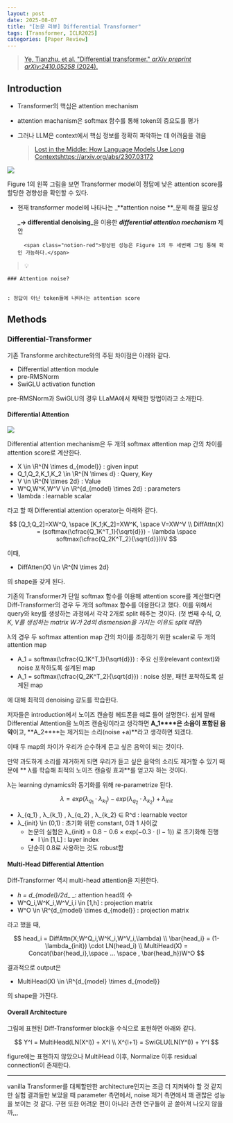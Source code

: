 ```yaml
---
layout: post
date: 2025-08-07
title: "[논문 리뷰] Differential Transformer"
tags: [Transformer, ICLR2025]
categories: [Paper Review]
---
```


> [Ye, Tianzhu, et al. "Differential transformer." ](https://arxiv.org/abs/2410.05258)[_arXiv preprint arXiv:2410.05258_](https://arxiv.org/abs/2410.05258)[ (2024).](https://arxiv.org/abs/2410.05258)



## Introduction

- Transformer의 핵심은 attention mechanism
- attention machanism은 softmax 함수를 통해 token의 중요도를 평가
- 그러나 LLM은 context에서 핵심 정보를 정확히 파악하는 데 어려움을 겪음

	> [Lost in the Middle: How Language Models Use Long Contextshttps://arxiv.org/abs/2307.03172](https://arxiv.org/abs/2307.03172)


![](https://prod-files-secure.s3.us-west-2.amazonaws.com/542b861c-36a8-4051-84e5-8804b6728dba/9083ea56-691a-4752-ae26-47f403431ac8/image.png?X-Amz-Algorithm=AWS4-HMAC-SHA256&X-Amz-Content-Sha256=UNSIGNED-PAYLOAD&X-Amz-Credential=ASIAZI2LB466WVWGEDDL%2F20250831%2Fus-west-2%2Fs3%2Faws4_request&X-Amz-Date=20250831T190105Z&X-Amz-Expires=3600&X-Amz-Security-Token=IQoJb3JpZ2luX2VjEJr%2F%2F%2F%2F%2F%2F%2F%2F%2F%2FwEaCXVzLXdlc3QtMiJIMEYCIQDOUIo55JjTYK2l5SM7W%2B9bxDNbkE2cnh8H7Br8rrBqSgIhAKGe06DpyI7sTW1wA%2FHjFGEMO8h87R%2BrX3if9st%2FpbIkKogECPP%2F%2F%2F%2F%2F%2F%2F%2F%2F%2FwEQABoMNjM3NDIzMTgzODA1IgxwXQSsuCkoIckQodMq3AOeuJRokhNvUEMhzCBArlnfUbUq1ZDPB9%2Fnp%2FQW5s9%2B9b3Cd1e0IhC4EcpX47e1z1VVD9ApndkdoIj5%2FBt2IGlYWiIrzk7mYindcq8dCRvok4LiWU5PjCbNTQeNBui6yjVPV7LuSFPvpTMGcJbfVEHkN684QJbx5WSeWL1f672Ijs8pZU4R291%2BOKDs%2FcPofzlxhbSVEWdel2dyXm9a3lFmxHuMyyndlMarne52ck6DdR1N2%2BJ2BcCfRPdfDZQC0GRiCIgzD%2FnMaqMyewJ%2BORXSHlnRpeJIdyuosStQ84uORxvWShBKeYM8PVsRijxHKetEA0YveB7hj9lS0OvFjB7HtvH9JE3oosCr8p0BmMKJUKOOB%2B7lfdTq5E5dm9NC6wXZeHlYIFNjlc5vquczzqNCWm2FYWM4gd1RhEbjmlaxCiVimnqyNgKexiuvB5UmuB3dwDIPM2vw0rUVk9uMWqwfmCiAKJo9yqy1ZIhIIxkjaY3llk02qYEbc1YxDZZhUIPwDo7PKcG%2FiSr%2Fykj8ST7HaMyMBDnFnNikq059gQwiJ%2FSZylWWxmXMLT7gmdSRZhgcdNAUmnnVxOLZk43Mzf6kPxk6TjmW4yEU21sOgNmVGjIqa%2Fshws9FHZccDDCXodLFBjqkAde7vytRQsGaZB2eWVdppthPWQjtv6df%2FOkkBimuGWmlj1nt0YdqdFol4Ut%2FaPESsgge7o4cGTk9uaTJfdy0VzuAMpWdQlV3My4Sq1IrCFqWRpeH9IcQkEURWswSg5FNlaQNYvTa9GABrEVSyJOSnJTOefSspcQOHBMhZ6g93%2BeiF2mh32FkydWLljAZaXT%2FfJDpd5C1RiNBqWidroRwH03bG7P8&X-Amz-Signature=b0c633fb6691c2ea1bb0b9ef7ea40bd89eab1785645f0418416908048eba4cc9&X-Amz-SignedHeaders=host&x-amz-checksum-mode=ENABLED&x-id=GetObject)


Figure 1의 왼쪽 그림을 보면 Transformer model이 정답에 낮은 attention score를 할당한 경향성을 확인할 수 있다.

- 현재 transformer model에 나타나는 _**attention noise **_문제 해결 필요성

	_**→ differential denoising**_을 이용한 _**differential attention mechanism**_ 제안


		<span class="notion-red">향상된 성능은 Figure 1의 두 세번째 그림 통해 확인 가능하다.</span>


> 💡 


	### Attention noise?


	: 정답이 아닌 token들에 나타나는 attention score



## Methods



### Differential-Transformer


기존 Transforme architecture와의 주된 차이점은 아래와 같다.

- Differential attention module
- pre-RMSNorm
- SwiGLU activation function

pre-RMSNorm과 SwiGLU의 경우 LLaMA에서 채택한 방법이라고 소개한다.



#### Differential Attention


![](https://prod-files-secure.s3.us-west-2.amazonaws.com/542b861c-36a8-4051-84e5-8804b6728dba/116d70b2-1963-4810-9167-f4c7d8a06e8f/image.png?X-Amz-Algorithm=AWS4-HMAC-SHA256&X-Amz-Content-Sha256=UNSIGNED-PAYLOAD&X-Amz-Credential=ASIAZI2LB466WVWGEDDL%2F20250831%2Fus-west-2%2Fs3%2Faws4_request&X-Amz-Date=20250831T190105Z&X-Amz-Expires=3600&X-Amz-Security-Token=IQoJb3JpZ2luX2VjEJr%2F%2F%2F%2F%2F%2F%2F%2F%2F%2FwEaCXVzLXdlc3QtMiJIMEYCIQDOUIo55JjTYK2l5SM7W%2B9bxDNbkE2cnh8H7Br8rrBqSgIhAKGe06DpyI7sTW1wA%2FHjFGEMO8h87R%2BrX3if9st%2FpbIkKogECPP%2F%2F%2F%2F%2F%2F%2F%2F%2F%2FwEQABoMNjM3NDIzMTgzODA1IgxwXQSsuCkoIckQodMq3AOeuJRokhNvUEMhzCBArlnfUbUq1ZDPB9%2Fnp%2FQW5s9%2B9b3Cd1e0IhC4EcpX47e1z1VVD9ApndkdoIj5%2FBt2IGlYWiIrzk7mYindcq8dCRvok4LiWU5PjCbNTQeNBui6yjVPV7LuSFPvpTMGcJbfVEHkN684QJbx5WSeWL1f672Ijs8pZU4R291%2BOKDs%2FcPofzlxhbSVEWdel2dyXm9a3lFmxHuMyyndlMarne52ck6DdR1N2%2BJ2BcCfRPdfDZQC0GRiCIgzD%2FnMaqMyewJ%2BORXSHlnRpeJIdyuosStQ84uORxvWShBKeYM8PVsRijxHKetEA0YveB7hj9lS0OvFjB7HtvH9JE3oosCr8p0BmMKJUKOOB%2B7lfdTq5E5dm9NC6wXZeHlYIFNjlc5vquczzqNCWm2FYWM4gd1RhEbjmlaxCiVimnqyNgKexiuvB5UmuB3dwDIPM2vw0rUVk9uMWqwfmCiAKJo9yqy1ZIhIIxkjaY3llk02qYEbc1YxDZZhUIPwDo7PKcG%2FiSr%2Fykj8ST7HaMyMBDnFnNikq059gQwiJ%2FSZylWWxmXMLT7gmdSRZhgcdNAUmnnVxOLZk43Mzf6kPxk6TjmW4yEU21sOgNmVGjIqa%2Fshws9FHZccDDCXodLFBjqkAde7vytRQsGaZB2eWVdppthPWQjtv6df%2FOkkBimuGWmlj1nt0YdqdFol4Ut%2FaPESsgge7o4cGTk9uaTJfdy0VzuAMpWdQlV3My4Sq1IrCFqWRpeH9IcQkEURWswSg5FNlaQNYvTa9GABrEVSyJOSnJTOefSspcQOHBMhZ6g93%2BeiF2mh32FkydWLljAZaXT%2FfJDpd5C1RiNBqWidroRwH03bG7P8&X-Amz-Signature=1410af04e83c9ebdee75d38d9e91177f5c8b709fd8a220192387454bbc4fd448&X-Amz-SignedHeaders=host&x-amz-checksum-mode=ENABLED&x-id=GetObject)


Differential attention mechanism은 두 개의 softmax attention map 간의 차이를 attention score로 계산한다.

- X \in \R^{N \times d\_{model}} : given input
- Q\_1,Q\_2,K\_1,K\_2 \in \R^{N \times d} : Query, Key
- V \in \R^{N \times 2d} : Value
- W^Q,W^K,W^V \in \R^{d\_{model} \times 2d} : parameters
- \lambda : learnable scalar

라고 할 때 Differential attention operator는 아래와 같다.


$$
[Q_1;Q_2]=XW^Q, \space [K_1;K_2]=XW^K, \space V=XW^V \\
DiffAttn(X) = (softmax(\cfrac{Q_1K^T_1}{\sqrt{d}}) - \lambda \space softmax(\cfrac{Q_2K^T_2}{\sqrt{d}}))V
$$


이때,

- DiffAtten(X) \in \R^{N \times 2d}

의 shape을 갖게 된다.


기존의 Transformer가 단일 softmax 함수를 이용해 attention score를 계산했다면 Diff-Transformer의 경우 두 개의 softmax 함수를 이용한다고 했다. 이를 위해서 query와 key를 생성하는 과정에서 각각 2개로 split 해주는 것이다. <span class="notion-red">(첫 번째 수식, </span><span class="notion-red">_Q, K, V를 생성하는 matrix W가 2d의 dismension을 가지는 이유도 split 때문_</span><span class="notion-red">)</span>


 λ의 경우 두 softmax attention map 간의 차이를 조정하기 위한 scaler로 두 개의 attention map

- A\_1 = softmax(\cfrac{Q\_1K^T\_1}{\sqrt{d}}) : 주요 신호(relevant context)와 noise 포착하도록 설계된 map
- A\_1 = softmax(\cfrac{Q\_2K^T\_2}{\sqrt{d}}) : noise 성분, 패턴 포착하도록 설계된 map 

에 대해 최적의 denoising 강도를 학습한다.


저자들은 introduction에서 노이즈 캔슬링 헤드폰을 예로 들어 설명한다. 쉽게 말해 Differential Attention을 노이즈 캔슬링이라고 생각하면 **A\_1****은 소음이 포함된 음악**이고, **A\_2****는 제거되는 소리(noise +a)**라고 생각하면 되겠다. 


이때 두 map의 차이가 우리가 순수하게 듣고 싶은 음악이 되는 것이다. 


만약 과도하게 소리를 제거하게 되면 우리가 듣고 싶은 음악의 소리도 제거할 수 있기 때문에 ** λ를 학습해 최적의 노이즈 캔슬링 효과**를 얻고자 하는 것이다.


λ는 learning dynamics와 동기화를 위해 re-parametrize 된다.


$$
\lambda = exp(\lambda_{q_1} \cdot \lambda_{k_1}) - exp(\lambda_{q_2} \cdot \lambda_{k_2}) + \lambda_{init}
$$

- λ\_{q\_1} , λ\_{k\_1} , λ\_{q\_2} , λ\_{k\_2} ∈ R^d : learnable vector
- λ\_{init} \in (0,1) : 초기화 위한 constant, 0과 1 사이값
	- 논문의 실험은 λ\_{init} = 0.8 − 0.6 × exp(−0.3 · (l − 1)) 로 초기화해 진행
		- l \in [1,L] : layer index
	- 단순히 0.8로 사용하는 것도 robust함


#### **Multi-Head Differential Attention**


Diff-Transformer 역시 multi-head attention을 지원한다.

- _h = d\_{model}/2d__ _: attention head의 수
- W^Q\_i,W^K\_i,W^V\_i,i \in [1,h] : projection matrix
- W^O \in \R^{d\_{model} \times d\_{model}} : projection matrix

라고 했을 때,


$$
head_i = DiffAttn(X;W^Q_i,W^K_i,W^V_i,\lambda) \\
\bar{head_i} = (1-\lambda_{init}) \cdot LN(head_i) \\
MultiHead(X) = Concat(\bar{head_i},\space ... \space , \bar{head_h})W^O
$$


결과적으로 output은

- MultiHead(X) \in \R^{d\_{model} \times d\_{model}}

의 shape을 가진다.



#### Overall Architecture


그림에 표현된 Diff-Transformer block을 수식으로 표현하면 아래와 같다.


$$
Y^l = MultiHead(LN(X^l)) + X^l \\
X^{l+1} = SwiGLU(LN(Y^l)) + Y^l
$$


figure에는 표현하지 않았으나 MultiHead 이후, Normalize 이후 residual connection이 존재한다.


---


vanilla Transformer를 대체할만한 architecture인지는 조금 더 지켜봐야 할 것 같지만 실험 결과들만 보았을 때 parameter 측면에서, noise 제거 측면에서 꽤 괜찮은 성능을 보이는 것 같다. 구현 또한 어려운 편이 아니라 관련 연구들이 곧 쏟아져 나오지 않을까,,,


